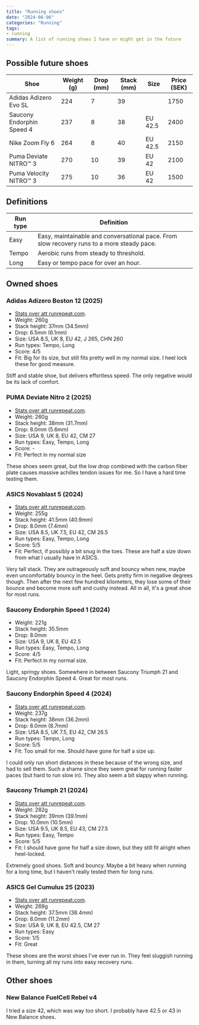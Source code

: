 ```yaml
---
title: "Running shoes"
date: "2024-08-06"
categories: "Running"
tags:
- running
summary: A list of running shoes I have or might get in the future
---
```


## Possible future shoes

| Shoe                     | Weight (g) | Drop (mm) | Stack (mm) | Size                             | Price (SEK) |
|--------------------------|------------|-----------|------------|----------------------------------|-------------|
| Adidas Adizero Evo SL    | 224        | 7         | 39         |                                  | 1750        |
| Saucony Endorphin Speed 4| 237        | 8         | 38         | EU 42.5                          | 2400        |
| Nike Zoom Fly 6          | 264        | 8         | 40         | EU 42.5                          | 2150        |
| Puma Deviate NITRO™ 3    | 270        | 10        | 39         | EU 42                            | 2100        |
| Puma Velocity NITRO™ 3   | 275        | 10        | 36         | EU 42                            | 1500        |

## Definitions

| Run type   | Definition |
|------------|------------|
| Easy       | Easy, maintainable and conversational pace. From slow recovery runs to a more steady pace. |
| Tempo      | Aerobic runs from steady to threshold. |
| Long       | Easy or tempo pace for over an hour. |


## Owned shoes

### Adidas Adizero Boston 12 (2025)

- [Stats over att runrepeat.com](https://runrepeat.com/adidas-adizero-boston-12).
- Weight: 260g
- Stack height: 37mm (34.5mm)
- Drop: 6.5mm (6.1mm)
- Size: USA 8.5, UK 8, EU 42, J 265, CHN 260
- Run types: Tempo, Long
- Score: 4/5
- Fit: Big for its size, but still fits pretty well in my normal size. I heel lock these for good measure.

Stiff and stable shoe, but delivers effortless speed.
The only negative would be its lack of comfort.

### PUMA Deviate Nitro 2 (2025)

- [Stats over att runrepeat.com](https://runrepeat.com/puma-deviate-nitro-2).
- Weight: 260g
- Stack height: 38mm (31.7mm)
- Drop: 8.0mm (5.6mm)
- Size: USA 9, UK 8, EU 42, CM 27
- Run types: Easy, Tempo, Long
- Score: -
- Fit: Perfect in my normal size

These shoes seem great, but the low drop combined with the carbon fiber plate causes massive achilles tendon issues for me.
So I have a hard time testing them.

### ASICS Novablast 5 (2024)

- [Stats over att runrepeat.com](https://runrepeat.com/asics-novablast-5).
- Weight: 255g
- Stack height: 41.5mm (40.9mm)
- Drop: 8.0mm (7.4mm)
- Size: USA 8.5, UK 7.5, EU 42, CM 26.5
- Run types: Easy, Tempo, Long
- Score: 5/5
- Fit: Perfect, if possibly a bit snug in the toes. These are half a size down from what I usually have in ASICS.

Very tall stack. They are outrageously soft and bouncy when new, maybe even uncomfortably bouncy in the heel. Gets pretty firm in negative degrees though. 
Then after the next few hundred kilometers, they lose some of their bounce and become more soft and cushy instead.
All in all, it's a great shoe for most runs. 

### Saucony Endorphin Speed 1 (2024)

- Weight: 221g
- Stack height: 35.5mm
- Drop: 8.0mm
- Size: USA 9, UK 8, EU 42.5
- Run types: Easy, Tempo, Long
- Score: 4/5
- Fit: Perfect in my normal size.

Light, springy shoes. Somewhere in between Saucony Triumph 21 and Saucony Endorphin Speed 4. Great for most runs.

### Saucony Endorphin Speed 4 (2024)

- [Stats over att runrepeat.com](https://runrepeat.com/saucony-endorphin-speed-4).
- Weight: 237g
- Stack height: 38mm (36.2mm)
- Drop: 8.0mm (8.7mm)
- Size: USA 8.5, UK 7.5, EU 42, CM 26.5
- Run types: Tempo, Long
- Score: 5/5
- Fit: Too small for me. Should have gone for half a size up.

I could only run short distances in these because of the wrong size, and had to sell them.
Such a shame since they seem great for running faster paces (but hard to run slow in).
They also seem a bit slappy when running.

### Saucony Triumph 21 (2024)

- [Stats over att runrepeat.com](https://runrepeat.com/saucony-triumph-21).
- Weight: 282g
- Stack height: 39mm (39.1mm)
- Drop: 10.0mm (10.5mm)
- Size: USA 9.5, UK 8.5, EU 43, CM 27.5
- Run types: Easy, Tempo
- Score: 5/5
- Fit: I should have gone for half a size down, but they still fit alright when heel-locked.

Extremely good shoes. Soft and bouncy. Maybe a bit heavy when running for a long time, but I haven't really tested them for long runs.

### ASICS Gel Cumulus 25 (2023)

- [Stats over att runrepeat.com](https://runrepeat.com/asics-gel-cumulus-25).
- Weight: 269g
- Stack height: 37.5mm (38.4mm)
- Drop: 8.0mm (11.2mm)
- Size: USA 9, UK 8, EU 42.5, CM 27
- Run types: Easy
- Score: 1/5
- Fit: Great

These shoes are the worst shoes I've ever run in.
They feel sluggish running in them, turning all my runs into easy recovery runs.

## Other shoes

### New Balance FuelCell Rebel v4

I tried a size 42, which was way too short. I probably have 42.5 or 43 in New Balance shoes. 
